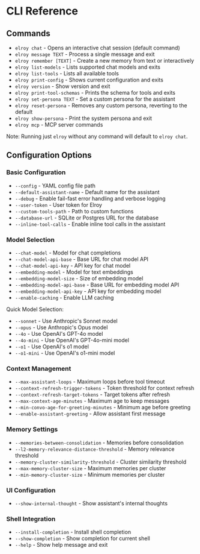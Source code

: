 # CLI Reference

## Commands

- `elroy chat` - Opens an interactive chat session (default command)
- `elroy message TEXT` - Process a single message and exit
- `elroy remember [TEXT]` - Create a new memory from text or interactively
- `elroy list-models` - Lists supported chat models and exits
- `elroy list-tools` - Lists all available tools
- `elroy print-config` - Shows current configuration and exits
- `elroy version` - Show version and exit
- `elroy print-tool-schemas` - Prints the schema for tools and exits
- `elroy set-persona TEXT` - Set a custom persona for the assistant
- `elroy reset-persona` - Removes any custom persona, reverting to the default
- `elroy show-persona` - Print the system persona and exit
- `elroy mcp` - MCP server commands

Note: Running just `elroy` without any command will default to `elroy chat`.

## Configuration Options

### Basic Configuration
- `--config` - YAML config file path
- `--default-assistant-name` - Default name for the assistant
- `--debug` - Enable fail-fast error handling and verbose logging
- `--user-token` - User token for Elroy
- `--custom-tools-path` - Path to custom functions
- `--database-url` - SQLite or Postgres URL for the database
- `--inline-tool-calls` - Enable inline tool calls in the assistant

### Model Selection
- `--chat-model` - Model for chat completions
- `--chat-model-api-base` - Base URL for chat model API
- `--chat-model-api-key` - API key for chat model
- `--embedding-model` - Model for text embeddings
- `--embedding-model-size` - Size of embedding model
- `--embedding-model-api-base` - Base URL for embedding model API
- `--embedding-model-api-key` - API key for embedding model
- `--enable-caching` - Enable LLM caching

Quick Model Selection:
- `--sonnet` - Use Anthropic's Sonnet model
- `--opus` - Use Anthropic's Opus model
- `--4o` - Use OpenAI's GPT-4o model
- `--4o-mini` - Use OpenAI's GPT-4o-mini model
- `--o1` - Use OpenAI's o1 model
- `--o1-mini` - Use OpenAI's o1-mini model

### Context Management
- `--max-assistant-loops` - Maximum loops before tool timeout
- `--context-refresh-trigger-tokens` - Token threshold for context refresh
- `--context-refresh-target-tokens` - Target tokens after refresh
- `--max-context-age-minutes` - Maximum age to keep messages
- `--min-convo-age-for-greeting-minutes` - Minimum age before greeting
- `--enable-assistant-greeting` - Allow assistant first message

### Memory Settings
- `--memories-between-consolidation` - Memories before consolidation
- `--l2-memory-relevance-distance-threshold` - Memory relevance threshold
- `--memory-cluster-similarity-threshold` - Cluster similarity threshold
- `--max-memory-cluster-size` - Maximum memories per cluster
- `--min-memory-cluster-size` - Minimum memories per cluster

### UI Configuration
- `--show-internal-thought` - Show assistant's internal thoughts

### Shell Integration
- `--install-completion` - Install shell completion
- `--show-completion` - Show completion for current shell
- `--help` - Show help message and exit
